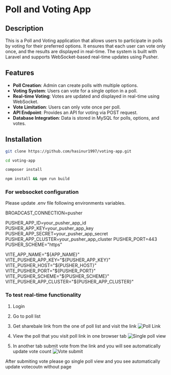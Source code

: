 # Poll and Voting App

## Description

This is a Poll and Voting application that allows users to participate in polls by voting for their preferred options. It ensures that each user can vote only once, and the results are displayed in real-time. The system is built with Laravel and supports WebSocket-based real-time updates using Pusher.

## Features

- **Poll Creation**: Admin can create polls with multiple options.
- **Voting System**: Users can vote for a single option in a poll.
- **Real-time Voting**: Votes are updated and displayed in real-time using WebSocket.
- **Vote Limitation**: Users can only vote once per poll.
- **API Endpoint**: Provides an API for voting via POST request.
- **Database Integration**: Data is stored in MySQL for polls, options, and votes.

## Installation

```bash
git clone https://github.com/hasinur1997/voting-app.git

```

```bash
cd voting-app

```

```sh
composer install
```

```sh
npm install && npm run build
```

### For websocket configuration

Please update .env file following environments variables.

BROADCAST_CONNECTION=pusher

PUSHER_APP_ID=your_pusher_app_id
PUSHER_APP_KEY=your_pusher_app_key
PUSHER_APP_SECRET=your_pusher_app_secret
PUSHER_APP_CLUSTER=your_pusher_app_cluster
PUSHER_PORT=443
PUSHER_SCHEME="https"

VITE_APP_NAME="${APP_NAME}"
VITE_PUSHER_APP_KEY="${PUSHER_APP_KEY}"
VITE_PUSHER_HOST="${PUSHER_HOST}"
VITE_PUSHER_PORT="${PUSHER_PORT}"
VITE_PUSHER_SCHEME="${PUSHER_SCHEME}"
VITE_PUSHER_APP_CLUSTER="${PUSHER_APP_CLUSTER}"


### To test real-time functionality

1. Login 
2. Go to poll list
3. Get sharebale link from the one of poll list and visit the link
![Poll Link](https://jam.dev/c/7806b03f-0f81-4d0b-8e64-2656e9f38814)
4. View the poll that you visit poll link in one browser tab
![Single poll view](https://jam.dev/c/44d27ffd-083e-4833-a5d6-73a14395a013)

5. In another tab submit vote from the link and you will see automatically update vote count
![Vote submit](https://jam.dev/c/248e0d36-8d6d-4d35-af5a-06a9326c04dc)

After submiting vote please go single poll view and you see automatically update votecoutn without page


